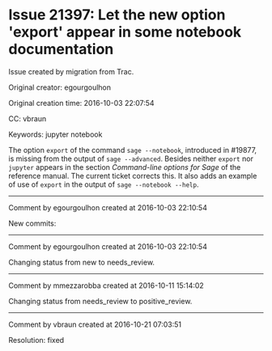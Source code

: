 # Issue 21397: Let the new option 'export' appear in some notebook documentation

Issue created by migration from Trac.

Original creator: egourgoulhon

Original creation time: 2016-10-03 22:07:54

CC:  vbraun

Keywords: jupyter notebook

The option `export` of the command `sage --notebook`, introduced in #19877, is missing from the output of `sage --advanced`. Besides neither `export` nor `jupyter` appears in the section _Command-line options for Sage_ of the reference manual. The current ticket corrects this. It also adds an example of use of `export` in the output of `sage --notebook --help`.


---

Comment by egourgoulhon created at 2016-10-03 22:10:54

New commits:


---

Comment by egourgoulhon created at 2016-10-03 22:10:54

Changing status from new to needs_review.


---

Comment by mmezzarobba created at 2016-10-11 15:14:02

Changing status from needs_review to positive_review.


---

Comment by vbraun created at 2016-10-21 07:03:51

Resolution: fixed
